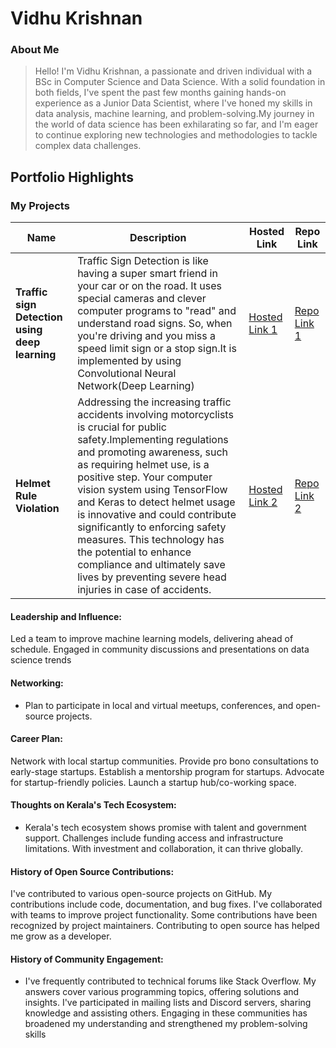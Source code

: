 # Vidhu Krishnan 

### About Me

> Hello! I'm Vidhu Krishnan, a passionate and driven individual with a BSc in Computer Science and Data Science. With a solid foundation in both fields, I've spent the past few months gaining hands-on experience as a Junior Data Scientist, where I've honed my skills in data analysis, machine learning, and problem-solving.My journey in the world of data science has been exhilarating so far, and I'm eager to continue exploring new technologies and methodologies to tackle complex data challenges.


## Portfolio Highlights

### My Projects

| Name                | Description                                                               | Hosted Link                              | Repo Link                                                      |
|---------------------|---------------------------------------------------------------------------|------------------------------------------|----------------------------------------------------------------|
| **Traffic sign Detection using deep learning**  |   Traffic Sign Detection is like having a super smart friend in your car or on the road. It uses special cameras and clever computer programs to "read" and understand road signs. So, when you're driving and you miss a speed limit sign or a stop sign.It is implemented by using Convolutional Neural Network(Deep Learning)                                            | [Hosted Link 1](https://example.com)    | [Repo Link 1](https://github.com/username/project1)             |
| **Helmet Rule Violation**  | Addressing the increasing traffic accidents involving motorcyclists is crucial for public safety.Implementing regulations and promoting awareness, such as requiring helmet use, is a positive step. Your computer vision system using TensorFlow and Keras to detect helmet usage is innovative and could contribute significantly to enforcing safety measures. This technology has the potential to enhance compliance and ultimately save lives by preventing severe head injuries in case of accidents.                                             | [Hosted Link 2](https://example.com)    | [Repo Link 2](https://github.com/username/project2)             |

#### Leadership and Influence:

Led a team to improve machine learning models, delivering ahead of schedule.
Engaged in community discussions and presentations on data science trends

#### Networking:

- Plan to participate in local and virtual meetups, conferences, and open-source projects.

#### Career Plan:

Network with local startup communities.
Provide pro bono consultations to early-stage startups.
Establish a mentorship program for startups.
Advocate for startup-friendly policies.
Launch a startup hub/co-working space.

#### Thoughts on Kerala's Tech Ecosystem:

- Kerala's tech ecosystem shows promise with talent and government support. 
Challenges include funding access and infrastructure limitations. 
With investment and collaboration, it can thrive globally.

#### History of Open Source Contributions:

I've contributed to various open-source projects on GitHub.
My contributions include code, documentation, and bug fixes.
I've collaborated with teams to improve project functionality.
Some contributions have been recognized by project maintainers.
Contributing to open source has helped me grow as a developer.

#### History of Community Engagement:

- I've frequently contributed to technical forums like Stack Overflow.
My answers cover various programming topics, offering solutions and insights.
I've participated in mailing lists and Discord servers, sharing knowledge and assisting others.
Engaging in these communities has broadened my understanding and strengthened my problem-solving skills
